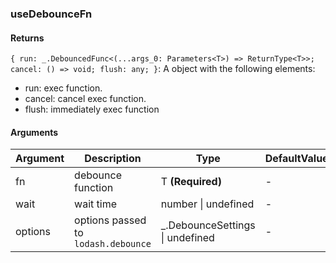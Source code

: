 ### useDebounceFn

#### Returns
`{ run: _.DebouncedFunc<(...args_0: Parameters<T>) => ReturnType<T>>; cancel: () => void; flush: any; }`: A object with the following elements:
- run: exec function.
- cancel: cancel exec function.
- flush:  immediately exec function

#### Arguments
|Argument|Description|Type|DefaultValue|
|---|---|---|---|
|fn|debounce function|T  **(Required)**|-|
|wait|wait time|number \| undefined |-|
|options|options passed to `lodash.debounce`|_.DebounceSettings \| undefined |-|